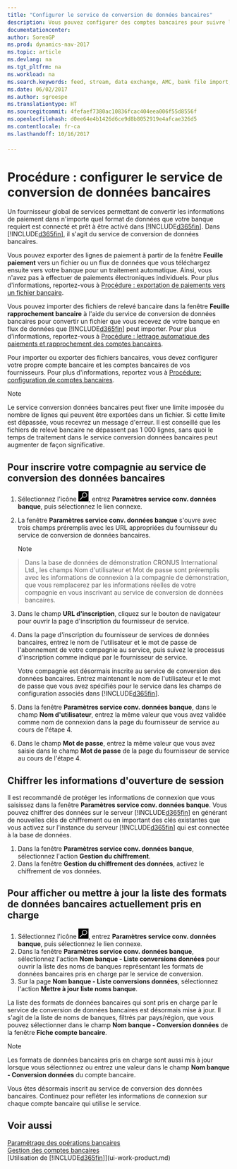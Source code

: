 ```yaml
---
title: "Configurer le service de conversion de données bancaires"
description: Vous pouvez configurer des comptes bancaires pour suivre les transactions et importer ou exporter des flux bancaires.
documentationcenter: 
author: SorenGP
ms.prod: dynamics-nav-2017
ms.topic: article
ms.devlang: na
ms.tgt_pltfrm: na
ms.workload: na
ms.search.keywords: feed, stream, data exchange, AMC, bank file import, bank file export, re-export, bank transfer, AMC, bank data conversion service, funds transfer
ms.date: 06/02/2017
ms.author: sgroespe
ms.translationtype: HT
ms.sourcegitcommit: 4fefaef7380ac10836fcac404eea006f55d8556f
ms.openlocfilehash: d0ee64e4b1426d6ce9d8b8052919e4afcae326d5
ms.contentlocale: fr-ca
ms.lasthandoff: 10/16/2017

---
```

# <a name="how-to-set-up-the-bank-data-conversion-service"></a>Procédure : configurer le service de conversion de données bancaires
Un fournisseur global de services permettant de convertir les informations de paiement dans n'importe quel format de données que votre banque requiert est connecté et prêt à être activé dans [!INCLUDE[d365fin](includes/d365fin_md.md)]. Dans [!INCLUDE[d365fin](includes/d365fin_md.md)], il s'agit du service de conversion de données bancaires.

Vous pouvez exporter des lignes de paiement à partir de la fenêtre **Feuille paiement** vers un fichier ou un flux de données que vous téléchargez ensuite vers votre banque pour un traitement automatique. Ainsi, vous n'avez pas à effectuer de paiements électroniques individuels. Pour plus d'informations, reportez-vous à [Procédure : exportation de paiements vers un fichier bancaire](payables-how-export-payments-bank-file.md).

Vous pouvez importer des fichiers de relevé bancaire dans la fenêtre **Feuille rapprochement bancaire** à l'aide du service de conversion de données bancaires pour convertir un fichier que vous recevez de votre banque en flux de données que [!INCLUDE[d365fin](includes/d365fin_md.md)] peut importer. Pour plus d'informations, reportez-vous à [Procédure : lettrage automatique des paiements et rapprochement des comptes bancaires](receivables-apply-payments-auto-reconcile-bank-accounts.md).

Pour importer ou exporter des fichiers bancaires, vous devez configurer votre propre compte bancaire et les comptes bancaires de vos fournisseurs. Pour plus d'informations, reportez vous à [Procédure: configuration de comptes bancaires](bank-how-setup-bank-accounts.md).

> [!NOTE]  
>   Le service conversion données bancaires peut fixer une limite imposée du nombre de lignes qui peuvent être exportées dans un fichier. Si cette limite est dépassée, vous recevrez un message d'erreur. Il est conseillé que les fichiers de relevé bancaire ne dépassent pas 1 000 lignes, sans quoi le temps de traitement dans le service conversion données bancaires peut augmenter de façon significative.

## <a name="to-sign-your-company-up-for-the-bank-data-conversion-service"></a>Pour inscrire votre compagnie au service de conversion des données bancaires
1. Sélectionnez l'icône ![Page ou état pour la recherche](media/ui-search/search_small.png "icône Page ou état pour la recherche"), entrez **Paramètres service conv. données banque**, puis sélectionnez le lien connexe.  
2. La fenêtre **Paramètres service conv. données banque** s'ouvre avec trois champs préremplis avec les URL appropriées du fournisseur du service de conversion de données bancaires.

    > [!NOTE]  
>   Dans la base de données de démonstration CRONUS International Ltd., les champs Nom d'utilisateur et Mot de passe sont préremplis avec les informations de connexion à la compagnie de démonstration, que vous remplacerez par les informations réelles de votre compagnie en vous inscrivant au service de conversion de données bancaires.
3. Dans le champ **URL d'inscription**, cliquez sur le bouton de navigateur pour ouvrir la page d'inscription du fournisseur de service.  
4. Dans la page d'inscription du fournisseur de services de données bancaires, entrez le nom de l'utilisateur et le mot de passe de l'abonnement de votre compagnie au service, puis suivez le processus d'inscription comme indiqué par le fournisseur de service.

    Votre compagnie est désormais inscrite au service de conversion des données bancaires. Entrez maintenant le nom de l'utilisateur et le mot de passe que vous avez spécifiés pour le service dans les champs de configuration associés dans [!INCLUDE[d365fin](includes/d365fin_md.md)].
5. Dans la fenêtre **Paramètres service conv. données banque**, dans le champ **Nom d'utilisateur**, entrez la même valeur que vous avez validée comme nom de connexion dans la page du fournisseur de service au cours de l'étape 4.
6. Dans le champ **Mot de passe**, entrez la même valeur que vous avez saisie dans le champ **Mot de passe** de la page du fournisseur de service au cours de l'étape 4.

## <a name="to-encrypt-your-login-information"></a>Chiffrer les informations d'ouverture de session
Il est recommandé de protéger les informations de connexion que vous saisissez dans la fenêtre **Paramètres service conv. données banque**. Vous pouvez chiffrer des données sur le serveur [!INCLUDE[d365fin](includes/d365fin_md.md)] en générant de nouvelles clés de chiffrement ou en important des clés existantes que vous activez sur l'instance du serveur [!INCLUDE[d365fin](includes/d365fin_md.md)] qui est connectée à la base de données.

1. Dans la fenêtre **Paramètres service conv. données banque**, sélectionnez l'action **Gestion du chiffrement**.
2. Dans la fenêtre **Gestion du chiffrement des données**, activez le chiffrement de vos données.

## <a name="to-view-or-update-the-list-of-currently-supported-bank-data-formats"></a>Pour afficher ou mettre à jour la liste des formats de données bancaires actuellement pris en charge
1. Sélectionnez l'icône ![Page ou état pour la recherche](media/ui-search/search_small.png "icône Page ou état pour la recherche"), entrez **Paramètres service conv. données banque**, puis sélectionnez le lien connexe.
2. Dans la fenêtre **Paramètres service conv. données banque**, sélectionnez l'action **Nom banque - Liste conversions données** pour ouvrir la liste des noms de banques représentant les formats de données bancaires pris en charge par le service de conversion.
3. Sur la page **Nom banque - Liste conversions données**, sélectionnez l'action **Mettre à jour liste noms banque**.

La liste des formats de données bancaires qui sont pris en charge par le service de conversion de données bancaires est désormais mise à jour. Il s'agit de la liste de noms de banques, filtrés par pays/région, que vous pouvez sélectionner dans le champ **Nom banque - Conversion données** de la fenêtre **Fiche compte bancaire**.

> [!NOTE]  
>   Les formats de données bancaires pris en charge sont aussi mis à jour lorsque vous sélectionnez ou entrez une valeur dans le champ **Nom banque - Conversion données** du compte bancaire.

Vous êtes désormais inscrit au service de conversion des données bancaires. Continuez pour refléter les informations de connexion sur chaque compte bancaire qui utilise le service.

## <a name="see-also"></a>Voir aussi
[Paramétrage des opérations bancaires](bank-setup-banking.md)  
[Gestion des comptes bancaires](bank-manage-bank-accounts.md)  
[Utilisation de [!INCLUDE[d365fin](includes/d365fin_md.md)]](ui-work-product.md)

